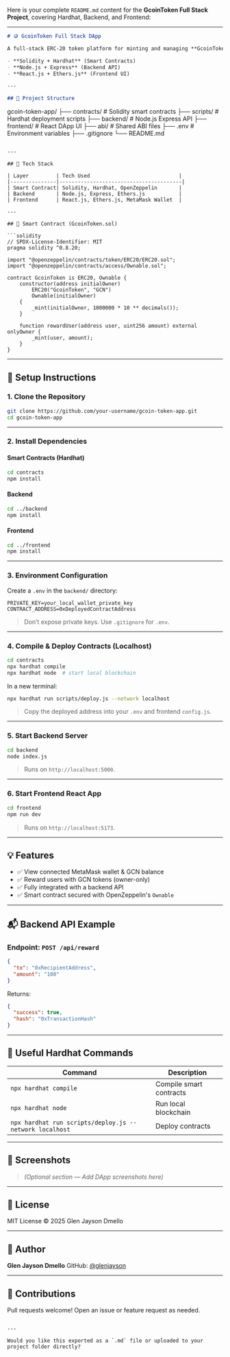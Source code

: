 Here is your complete `README.md` content for the **GcoinToken Full Stack Project**, covering Hardhat, Backend, and Frontend:

---

```markdown
# 🪙 GcoinToken Full Stack DApp

A full-stack ERC-20 token platform for minting and managing **GcoinToken (GCN)** using:

- **Solidity + Hardhat** (Smart Contracts)
- **Node.js + Express** (Backend API)
- **React.js + Ethers.js** (Frontend UI)

---

## 📁 Project Structure

```

gcoin-token-app/
├── contracts/           # Solidity smart contracts
├── scripts/             # Hardhat deployment scripts
├── backend/             # Node.js Express API
├── frontend/            # React DApp UI
├── abi/                 # Shared ABI files
├── .env                 # Environment variables
├── .gitignore
└── README.md

````

---

## 🧱 Tech Stack

| Layer         | Tech Used                             |
|---------------|----------------------------------------|
| Smart Contract| Solidity, Hardhat, OpenZeppelin       |
| Backend       | Node.js, Express, Ethers.js           |
| Frontend      | React.js, Ethers.js, MetaMask Wallet  |

---

## 🔐 Smart Contract (GcoinToken.sol)

```solidity
// SPDX-License-Identifier: MIT
pragma solidity ^0.8.20;

import "@openzeppelin/contracts/token/ERC20/ERC20.sol";
import "@openzeppelin/contracts/access/Ownable.sol";

contract GcoinToken is ERC20, Ownable {
    constructor(address initialOwner)
        ERC20("GcoinToken", "GCN")
        Ownable(initialOwner)
    {
        _mint(initialOwner, 1000000 * 10 ** decimals());
    }

    function rewardUser(address user, uint256 amount) external onlyOwner {
        _mint(user, amount);
    }
}
````

---

## 🚀 Setup Instructions

### 1. Clone the Repository

```bash
git clone https://github.com/your-username/gcoin-token-app.git
cd gcoin-token-app
```

---

### 2. Install Dependencies

#### Smart Contracts (Hardhat)

```bash
cd contracts
npm install
```

#### Backend

```bash
cd ../backend
npm install
```

#### Frontend

```bash
cd ../frontend
npm install
```

---

### 3. Environment Configuration

Create a `.env` in the `backend/` directory:

```env
PRIVATE_KEY=your_local_wallet_private_key
CONTRACT_ADDRESS=0xDeployedContractAddress
```

> Don’t expose private keys. Use `.gitignore` for `.env`.

---

### 4. Compile & Deploy Contracts (Localhost)

```bash
cd contracts
npx hardhat compile
npx hardhat node  # start local blockchain
```

In a new terminal:

```bash
npx hardhat run scripts/deploy.js --network localhost
```

> Copy the deployed address into your `.env` and frontend `config.js`.

---

### 5. Start Backend Server

```bash
cd backend
node index.js
```

> Runs on `http://localhost:5000`.

---

### 6. Start Frontend React App

```bash
cd frontend
npm run dev
```

> Runs on `http://localhost:5173`.

---

## 💡 Features

* ✅ View connected MetaMask wallet & GCN balance
* ✅ Reward users with GCN tokens (owner-only)
* ✅ Fully integrated with a backend API
* ✅ Smart contract secured with OpenZeppelin's `Ownable`

---

## 📬 Backend API Example

### Endpoint: `POST /api/reward`

```json
{
  "to": "0xRecipientAddress",
  "amount": "100"
}
```

Returns:

```json
{
  "success": true,
  "hash": "0xTransactionHash"
}
```

---

## 🧪 Useful Hardhat Commands

| Command                                                 | Description             |
| ------------------------------------------------------- | ----------------------- |
| `npx hardhat compile`                                   | Compile smart contracts |
| `npx hardhat node`                                      | Run local blockchain    |
| `npx hardhat run scripts/deploy.js --network localhost` | Deploy contracts        |

---

## 📸 Screenshots

> *(Optional section — Add DApp screenshots here)*

---

## 📜 License

MIT License © 2025 Glen Jayson Dmello

---

## 🙌 Author

**Glen Jayson Dmello**
GitHub: [@glenjayson](https://github.com/glenjayson)

---

## 💌 Contributions

Pull requests welcome! Open an issue or feature request as needed.

```

---

Would you like this exported as a `.md` file or uploaded to your project folder directly?
```
